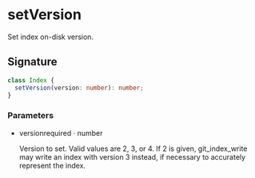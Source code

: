 # setVersion

Set index on-disk version.

## Signature

```ts
class Index {
  setVersion(version: number): number;
}
```

### Parameters

<ul class="param-ul">
  <li class="param-li param-li-root">
    <span class="param-name">version</span><span class="param-required">required</span>&nbsp;·&nbsp;<span class="param-type">number</span>
    <br>
    <p class="param-description">Version to set. Valid values are 2, 3, or 4. If 2 is given, git_index_write may write an index with version 3 instead, if necessary to accurately represent the index.</p>
  </li>
</ul>